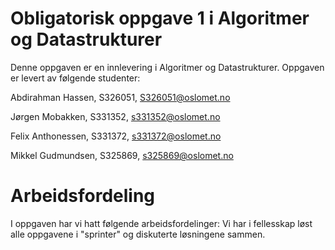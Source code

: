 # Obligatorisk oppgave 1 i Algoritmer og Datastrukturer

Denne oppgaven er en innlevering i Algoritmer og Datastrukturer. 
Oppgaven er levert av følgende studenter:

Abdirahman Hassen, S326051, S326051@oslomet.no

Jørgen Mobakken, S331352, s331352@oslomet.no

Felix Anthonessen, S331372,   s331372@oslomet.no

Mikkel Gudmundsen, S325869, s325869@oslomet.no

# Arbeidsfordeling

I oppgaven har vi hatt følgende arbeidsfordelinger:
 Vi har i fellesskap løst alle oppgavene i "sprinter" og diskuterte løsningene sammen. 
 
 
 

